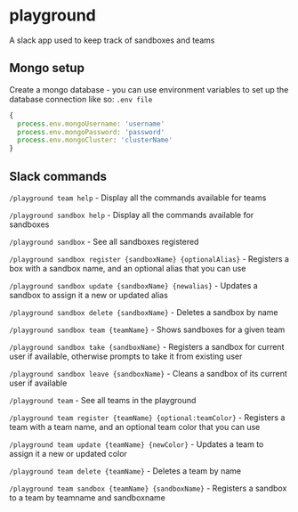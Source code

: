 # playground
A slack app used to keep track of sandboxes and teams

## Mongo setup
Create a mongo database - you can use environment variables to set up the database connection like so:
`.env file`
```javascript
{
  process.env.mongoUsername: 'username'
  process.env.mongoPassword: 'password'
  process.env.mongoCluster: 'clusterName'
}
```

## Slack commands
`/playground team help` - Display all the commands available for teams

`/playground sandbox help` - Display all the commands available for sandboxes

`/playground sandbox` - See all sandboxes registered

`/playground sandbox register {sandboxName} {optionalAlias}` - Registers a box with a sandbox name, and an optional alias that you can use

`/playground sandbox update {sandboxName} {newalias}` - Updates a sandbox to assign it a new or updated alias

`/playground sandbox delete {sandboxName}` - Deletes a sandbox by name

`/playground sandbox team {teamName}` - Shows sandboxes for a given team

`/playground sandbox take {sandboxName}` - Registers a sandbox for current user if available, otherwise prompts to take it from existing user

`/playground sandbox leave {sandboxName}` - Cleans a sandbox of its current user if available

`/playground team` - See all teams in the playground

`/playground team register {teamName} {optional:teamColor}` - Registers a team with a team name, and an optional team color that you can use

`/playground team update {teamName} {newColor}` - Updates a team to assign it a new or updated color

`/playground team delete {teamName}` - Deletes a team by name

`/playground team sandbox {teamName} {sandboxName}` - Registers a sandbox to a team by teamname and sandboxname